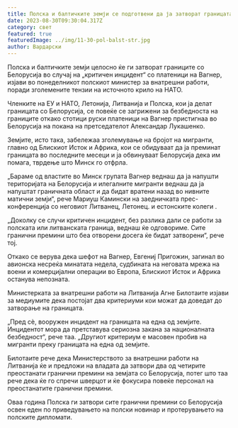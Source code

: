 ```yaml
---
title: Полска и балтичките земји се подготвени да ја затворат границата со Белорусија
date: 2023-08-30T09:30:04.317Z
category: свет
featured: true
featuredImage: ../img/11-30-pol-balst-str.jpg
author: Вардарски
---
```

Полска и балтичките земји целосно ќе ги затворат границите со Белорусија во случај на „критичен инцидент“ со платеници на Вагнер, изјави во понеделникот полскиот министер за внатрешни работи, поради зголемените тензии на источното крило на НАТО.

Членките на ЕУ и НАТО, Летонија, Литванија и Полска, кои ја делат границата со Белорусија, се повеќе се загрижени за безбедноста на границите откако стотици руски платеници на Вагнер пристигнаа во Белорусија на покана на претседателот Александар Лукашенко.

Земјите, исто така, забележаа зголемување на бројот на мигранти, главно од Блискиот Исток и Африка, кои се обидуваат да ја преминат границата во последните месеци и ја обвинуваат Белорусија дека им помага, тврдење што Минск го отфрла.

„Бараме од властите во Минск групата Вагнер веднаш да ја напушти територијата на Белорусија и илегалните мигранти веднаш да ја напуштат граничната област и да бидат вратени назад во нивните матични земји“, рече Мариуш Камински на заедничката прес-конференција со неговиот Литванец, Летонец. и естонските колеги .

„Доколку се случи критичен инцидент, без разлика дали се работи за полската или литванската граница, веднаш ќе одговориме. Сите гранични премини што беа отворени досега ќе бидат затворени“, рече тој.

Откако се верува дека шефот на Вагнер, Евгениј Пригожин, загинал во авионска несреќа минатата недела, судбината на неговата мрежа на воени и комерцијални операции во Европа, Блискиот Исток и Африка останува непозната.

Министерката за внатрешни работи на Литванија Агне Билотаите изјави за медиумите дека постојат два критериуми кои можат да доведат до затворање на границата.

„Пред сè, вооружен инцидент на границата на една од земјите. Инцидентот мора да претставува сериозна закана за националната безбедност“, рече таа. „Другиот критериум е масовен пробив на мигранти преку границата на една од земјите.

Билотаите рече дека Министерството за внатрешни работи на Литванија ќе и предложи на владата да затвори два од четирите преостанати гранични премини на земјата со Белорусија, потег што таа рече дека ќе го спречи шверцот и ќе фокусира повеќе персонал на преостанатите гранични премини.

Оваа година Полска ги затвори сите гранични премини со Белорусија освен еден по приведувањето на полски новинар и протерувањето на полските дипломати.
